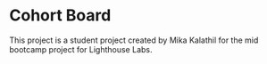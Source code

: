 Cohort Board
===

This project is a student project created by Mika Kalathil for the mid bootcamp project for Lighthouse Labs.

